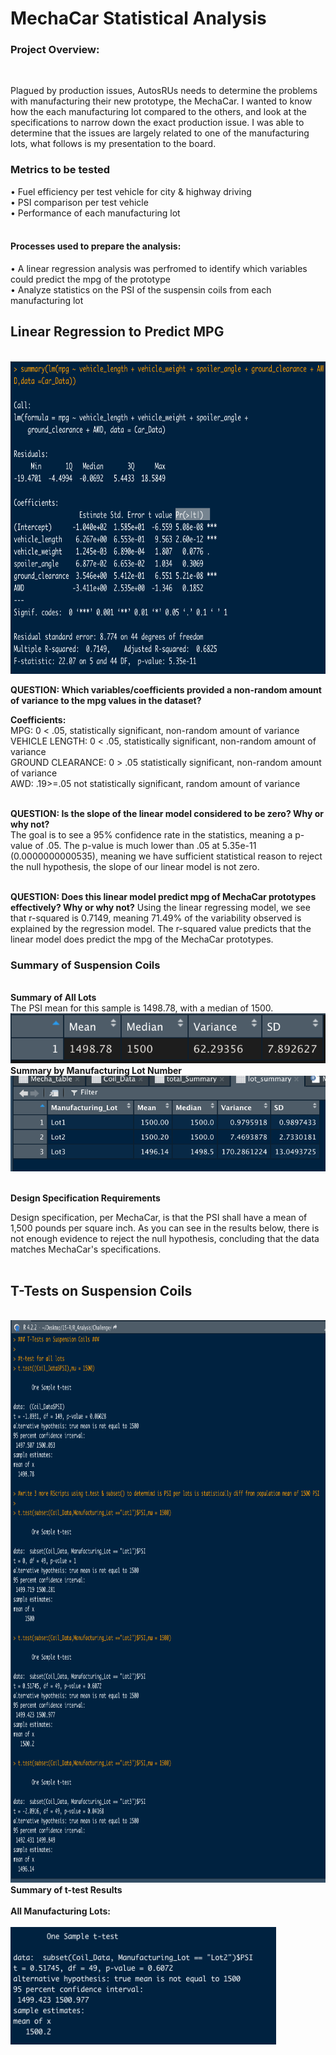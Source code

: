 # MechaCar Statistical Analysis
### <strong>Project Overview:</strong>
<BR>


Plagued by production issues, AutosRUs needs to determine the problems with manufacturing their new prototype, the MechaCar. I wanted to know how the each manufacturing lot compared to the others, and look at the specifications to narrow down the exact production issue. I was able to determine that the issues are largely related to one of the manufacturing lots, what follows is my presentation to the board.
<br>

### <strong> Metrics to be tested</strong>

• Fuel efficiency per test vehicle for city & highway driving
<BR> 
• PSI comparison per test vehicle
<br>
• Performance of each manufacturing lot
<BR>
<br>  
#### Processes used to prepare the analysis:<br>
• A linear regression analysis was perfromed to identify which variables could predict the mpg of the prototype
<BR>
• Analyze statistics on the PSI of the suspensin coils from each manufacturing lot
<br>

## Linear Regression to Predict MPG
<br>
<img src="https://github.com/meggrooms/MechaCar_Statistical_Analysis/blob/main/images/Mod_15_deliv1_image.png" height=500, width=800>
  <BR>
    
**QUESTION: Which variables/coefficients provided a non-random amount of variance to the mpg values in the dataset?**
<BR>
  

**Coefficients:**
<BR>
MPG: 0 < .05, statistically significant, non-random amount of variance
<BR>
VEHICLE LENGTH: 0 < .05, statistically significant, non-random amount of variance
<BR>
GROUND CLEARANCE: 0 > .05 statistically significant, non-random amount of variance
<BR>
AWD: .19>=.05 not statistically significant, random amount of variance
<BR>
<BR>
    
**QUESTION: Is the slope of the linear model considered to be zero? Why or why not?<BR>**
The goal is to see a 95% confidence rate in the statistics, meaning a p-value of .05. The p-value is much lower than .05 at 5.35e-11 (0.0000000000535), meaning we have sufficient statistical reason to reject the null hypothesis, the slope of our linear model is not zero.
<BR>
<br>
  
**QUESTION: Does this linear model predict mpg of MechaCar prototypes effectively? Why or why not?**
Using the linear regressing model, we see that r-squared is 0.7149, meaning 71.49% of the variability observed is explained by the regression model. The r-squared value predicts that the linear model does predict the mpg of the MechaCar prototypes.


### Summary of Suspension Coils
<br>
<strong>Summary of All Lots</strong>
<BR>
The PSI mean for this sample is 1498.78, with a median of 1500.
<BR>
<img src="https://github.com/meggrooms/MechaCar_Statistical_Analysis/blob/main/images/Del2_suspension_mean.png">
<br>
<strong>Summary by Manufacturing Lot Number</strong>
<BR>
<img src="https://github.com/meggrooms/MechaCar_Statistical_Analysis/blob/main/images/Mod15_Deliv2_lot_Summary.png">
<BR><BR>
  
**Design Specification Requirements**
  <BR>
  
Design specification, per MechaCar, is that the PSI shall have a mean of 1,500 pounds per square inch. As you can see in the results below, there is not enough evidence to reject the null hypothesis, concluding that the data matches MechaCar's specifications.
<BR>
<BR>
## T-Tests on Suspension Coils
<BR>
<img src = "https://github.com/meggrooms/MechaCar_Statistical_Analysis/blob/main/images/Mod_15_deliv3_code.png" height=900, width=1000>
<BR>
  <strong>Summary of t-test Results</strong>
<BR><BR>
  <strong>All Manufacturing Lots:</strong>
 <BR><BR>
 <img src="https://github.com/meggrooms/MechaCar_Statistical_Analysis/blob/main/images/Screenshot%202022-11-28%20at%205.03.38%20PM.png">  
 
  


 
